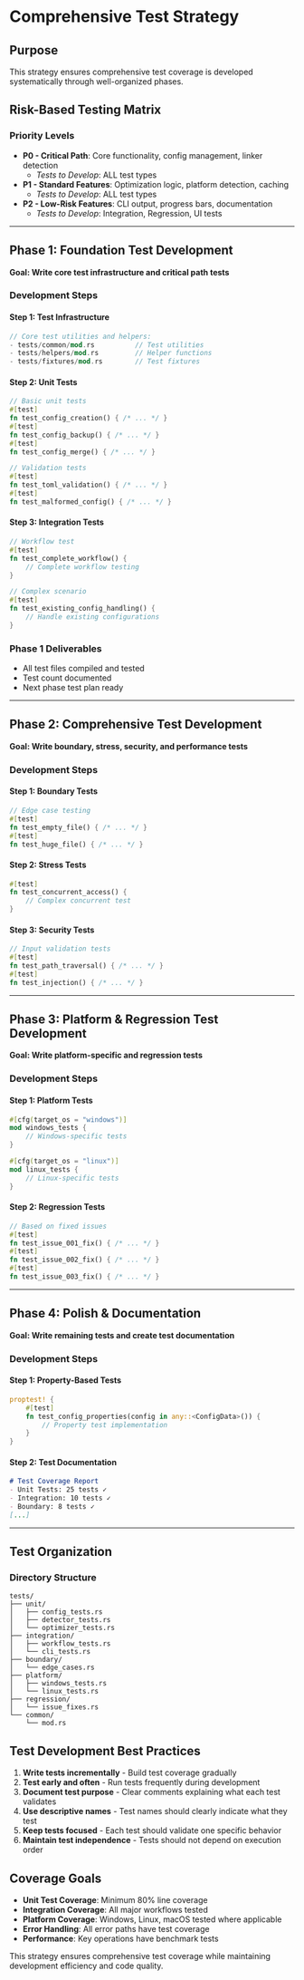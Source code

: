 # Comprehensive Test Strategy

## Purpose
This strategy ensures comprehensive test coverage is developed systematically through well-organized phases.

## Risk-Based Testing Matrix

### Priority Levels
- **P0 - Critical Path**: Core functionality, config management, linker detection
  - *Tests to Develop*: ALL test types
- **P1 - Standard Features**: Optimization logic, platform detection, caching
  - *Tests to Develop*: ALL test types
- **P2 - Low-Risk Features**: CLI output, progress bars, documentation
  - *Tests to Develop*: Integration, Regression, UI tests

---

## Phase 1: Foundation Test Development
**Goal: Write core test infrastructure and critical path tests**

### Development Steps

#### Step 1: Test Infrastructure
```rust
// Core test utilities and helpers:
- tests/common/mod.rs          // Test utilities
- tests/helpers/mod.rs         // Helper functions  
- tests/fixtures/mod.rs        // Test fixtures
```

#### Step 2: Unit Tests
```rust
// Basic unit tests
#[test]
fn test_config_creation() { /* ... */ }
#[test] 
fn test_config_backup() { /* ... */ }
#[test]
fn test_config_merge() { /* ... */ }

// Validation tests
#[test]
fn test_toml_validation() { /* ... */ }
#[test]
fn test_malformed_config() { /* ... */ }
```

#### Step 3: Integration Tests
```rust
// Workflow test
#[test]
fn test_complete_workflow() { 
    // Complete workflow testing
}

// Complex scenario
#[test]
fn test_existing_config_handling() {
    // Handle existing configurations
}
```

### Phase 1 Deliverables
- All test files compiled and tested
- Test count documented
- Next phase test plan ready

---

## Phase 2: Comprehensive Test Development
**Goal: Write boundary, stress, security, and performance tests**

### Development Steps

#### Step 1: Boundary Tests
```rust
// Edge case testing
#[test]
fn test_empty_file() { /* ... */ }
#[test]
fn test_huge_file() { /* ... */ }
```

#### Step 2: Stress Tests
```rust
#[test]
fn test_concurrent_access() { 
    // Complex concurrent test
}
```

#### Step 3: Security Tests
```rust
// Input validation tests
#[test]
fn test_path_traversal() { /* ... */ }
#[test]
fn test_injection() { /* ... */ }
```

---

## Phase 3: Platform & Regression Test Development
**Goal: Write platform-specific and regression tests**

### Development Steps

#### Step 1: Platform Tests
```rust
#[cfg(target_os = "windows")]
mod windows_tests {
    // Windows-specific tests
}

#[cfg(target_os = "linux")]
mod linux_tests {
    // Linux-specific tests  
}
```

#### Step 2: Regression Tests
```rust
// Based on fixed issues
#[test]
fn test_issue_001_fix() { /* ... */ }
#[test]
fn test_issue_002_fix() { /* ... */ }
#[test]
fn test_issue_003_fix() { /* ... */ }
```

---

## Phase 4: Polish & Documentation
**Goal: Write remaining tests and create test documentation**

### Development Steps

#### Step 1: Property-Based Tests
```rust
proptest! {
    #[test]
    fn test_config_properties(config in any::<ConfigData>()) {
        // Property test implementation
    }
}
```

#### Step 2: Test Documentation
```markdown
# Test Coverage Report
- Unit Tests: 25 tests ✓
- Integration: 10 tests ✓
- Boundary: 8 tests ✓
[...]
```

---

## Test Organization

### Directory Structure
```
tests/
├── unit/
│   ├── config_tests.rs
│   ├── detector_tests.rs
│   └── optimizer_tests.rs
├── integration/
│   ├── workflow_tests.rs
│   └── cli_tests.rs
├── boundary/
│   └── edge_cases.rs
├── platform/
│   ├── windows_tests.rs
│   └── linux_tests.rs
├── regression/
│   └── issue_fixes.rs
└── common/
    └── mod.rs
```

## Test Development Best Practices

1. **Write tests incrementally** - Build test coverage gradually
2. **Test early and often** - Run tests frequently during development
3. **Document test purpose** - Clear comments explaining what each test validates
4. **Use descriptive names** - Test names should clearly indicate what they test
5. **Keep tests focused** - Each test should validate one specific behavior
6. **Maintain test independence** - Tests should not depend on execution order

## Coverage Goals

- **Unit Test Coverage**: Minimum 80% line coverage
- **Integration Coverage**: All major workflows tested
- **Platform Coverage**: Windows, Linux, macOS tested where applicable
- **Error Handling**: All error paths have test coverage
- **Performance**: Key operations have benchmark tests

This strategy ensures comprehensive test coverage while maintaining development efficiency and code quality.
